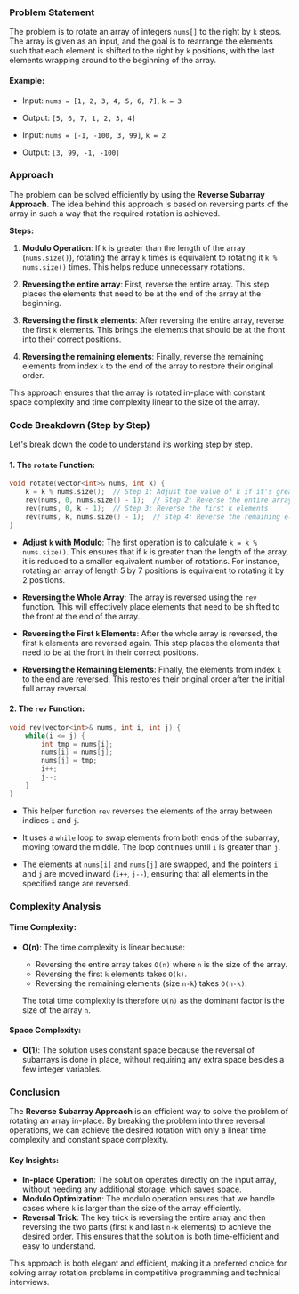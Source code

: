 ### Problem Statement

The problem is to rotate an array of integers `nums[]` to the right by `k` steps. The array is given as an input, and the goal is to rearrange the elements such that each element is shifted to the right by `k` positions, with the last elements wrapping around to the beginning of the array.

#### Example:
- Input: `nums = [1, 2, 3, 4, 5, 6, 7]`, `k = 3`
- Output: `[5, 6, 7, 1, 2, 3, 4]`
  
- Input: `nums = [-1, -100, 3, 99]`, `k = 2`
- Output: `[3, 99, -1, -100]`

### Approach

The problem can be solved efficiently by using the **Reverse Subarray Approach**. The idea behind this approach is based on reversing parts of the array in such a way that the required rotation is achieved.

**Steps:**
1. **Modulo Operation**: If `k` is greater than the length of the array (`nums.size()`), rotating the array `k` times is equivalent to rotating it `k % nums.size()` times. This helps reduce unnecessary rotations.
   
2. **Reversing the entire array**: First, reverse the entire array. This step places the elements that need to be at the end of the array at the beginning.
   
3. **Reversing the first `k` elements**: After reversing the entire array, reverse the first `k` elements. This brings the elements that should be at the front into their correct positions.
   
4. **Reversing the remaining elements**: Finally, reverse the remaining elements from index `k` to the end of the array to restore their original order.

This approach ensures that the array is rotated in-place with constant space complexity and time complexity linear to the size of the array.

### Code Breakdown (Step by Step)

Let's break down the code to understand its working step by step.

#### 1. The `rotate` Function:
```cpp
void rotate(vector<int>& nums, int k) {
    k = k % nums.size();  // Step 1: Adjust the value of k if it's greater than the array size
    rev(nums, 0, nums.size() - 1);  // Step 2: Reverse the entire array
    rev(nums, 0, k - 1);  // Step 3: Reverse the first k elements
    rev(nums, k, nums.size() - 1);  // Step 4: Reverse the remaining elements
}
```
- **Adjust `k` with Modulo**: The first operation is to calculate `k = k % nums.size()`. This ensures that if `k` is greater than the length of the array, it is reduced to a smaller equivalent number of rotations. For instance, rotating an array of length 5 by 7 positions is equivalent to rotating it by 2 positions.
  
- **Reversing the Whole Array**: The array is reversed using the `rev` function. This will effectively place elements that need to be shifted to the front at the end of the array.
  
- **Reversing the First `k` Elements**: After the whole array is reversed, the first `k` elements are reversed again. This step places the elements that need to be at the front in their correct positions.
  
- **Reversing the Remaining Elements**: Finally, the elements from index `k` to the end are reversed. This restores their original order after the initial full array reversal.

#### 2. The `rev` Function:
```cpp
void rev(vector<int>& nums, int i, int j) {
    while(i <= j) {
        int tmp = nums[i];
        nums[i] = nums[j];
        nums[j] = tmp;
        i++;
        j--;
    }
}
```
- This helper function `rev` reverses the elements of the array between indices `i` and `j`.
- It uses a `while` loop to swap elements from both ends of the subarray, moving toward the middle. The loop continues until `i` is greater than `j`.
  
- The elements at `nums[i]` and `nums[j]` are swapped, and the pointers `i` and `j` are moved inward (`i++`, `j--`), ensuring that all elements in the specified range are reversed.

### Complexity Analysis

#### Time Complexity:
- **O(n)**: The time complexity is linear because:
  - Reversing the entire array takes `O(n)` where `n` is the size of the array.
  - Reversing the first `k` elements takes `O(k)`.
  - Reversing the remaining elements (size `n-k`) takes `O(n-k)`.
  
  The total time complexity is therefore `O(n)` as the dominant factor is the size of the array `n`.

#### Space Complexity:
- **O(1)**: The solution uses constant space because the reversal of subarrays is done in place, without requiring any extra space besides a few integer variables.

### Conclusion

The **Reverse Subarray Approach** is an efficient way to solve the problem of rotating an array in-place. By breaking the problem into three reversal operations, we can achieve the desired rotation with only a linear time complexity and constant space complexity.

#### Key Insights:
- **In-place Operation**: The solution operates directly on the input array, without needing any additional storage, which saves space.
- **Modulo Optimization**: The modulo operation ensures that we handle cases where `k` is larger than the size of the array efficiently.
- **Reversal Trick**: The key trick is reversing the entire array and then reversing the two parts (first `k` and last `n-k` elements) to achieve the desired order. This ensures that the solution is both time-efficient and easy to understand.

This approach is both elegant and efficient, making it a preferred choice for solving array rotation problems in competitive programming and technical interviews.